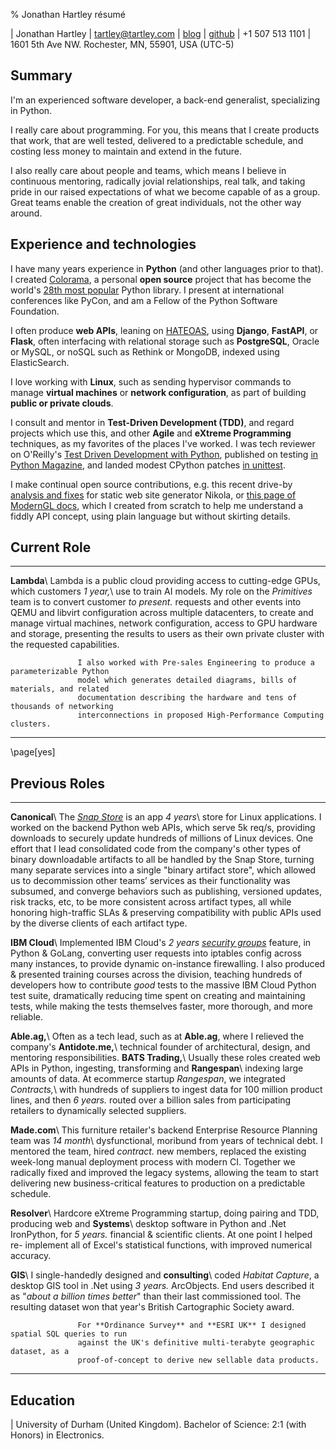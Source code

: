 % Jonathan Hartley résumé

| Jonathan Hartley | [tartley@tartley.com][email] | [blog][blog] | [github][github]
| +1 507 513 1101 | 1601 5th Ave NW. Rochester, MN, 55901, USA (UTC-5)

[email]: mailto:tartley@tartley.com
[blog]: https://www.tartley.com/categories/software
[github]: https://github.com/tartley

## Summary

I'm an experienced software developer, a back-end generalist, specializing in Python.

I really care about programming. For you, this means that I create products that work, that are well
tested, delivered to a predictable schedule, and costing less money to maintain and extend in the
future.

I also really care about people and teams, which means I believe in continuous mentoring, radically
jovial relationships, real talk, and taking pride in our raised expectations of what we become
capable of as a group. Great teams enable the creation of great individuals, not the other way
around.

## Experience and technologies

I have many years experience in **Python** (and other languages prior to that). I created
[Colorama](https://pypi.python.org/pypi/colorama), a personal **open source** project that has
become the world's [28th most popular](https://hugovk.github.io/top-pypi-packages/#colorama) Python
library. I present at international conferences like PyCon, and am a Fellow of the Python Software
Foundation.

I often produce **web APIs**, leaning on [HATEOAS](https://en.wikipedia.org/wiki/HATEOAS), using
**Django**, **FastAPI**, or **Flask**, often interfacing with relational storage such as
**PostgreSQL**, Oracle or MySQL, or noSQL such as Rethink or MongoDB, indexed using ElasticSearch.

I love working with **Linux**, such as sending hypervisor commands to manage **virtual
machines** or **network configuration**, as part of building **public or private clouds**.

I consult and mentor in **Test-Driven Development (TDD)**, and regard projects which use this, and
other **Agile** and **eXtreme Programming** techniques, as my favorites of the places I've
worked. I was tech reviewer on O'Reilly's [Test Driven Development with
Python](https://www.oreilly.com/library/view/test-driven-development-with/9781491958698), published
on testing [in Python
Magazine](https://www.tartley.com/posts/acceptance-testing-net-applications-using-ironpython), and
landed modest CPython patches [in
unittest](https://github.com/python/cpython/commit/1341bb0019868345bab8adff94263c81e1d66eae).

I make continual open source contributions, e.g. this recent drive-by [analysis and
fixes](https://github.com/getnikola/nikola/issues/3671) for static web site generator Nikola, or
[this page of ModernGL docs](https://moderngl.readthedocs.io/en/latest/topics/buffer_format.html),
which I created from scratch to help me understand a fiddly API concept, using plain language but
without skirting details.

## Current Role

------------------ ---------------------------------------------------------------------------------
**Lambda**\        Lambda is a public cloud providing access to cutting-edge GPUs, which customers
*1 year,*\         use to train AI models. My role on the *Primitives* team is to convert customer
*to present.*      requests and other events into QEMU and libvirt configuration across
                   multiple datacenters, to create and manage virtual machines, network
                   configuration, access to GPU hardware and storage, presenting the results to
                   users as their own private cluster with the requested capabilities.

                   I also worked with Pre-sales Engineering to produce a parameterizable Python
                   model which generates detailed diagrams, bills of materials, and related
                   documentation describing the hardware and tens of thousands of networking
                   interconnections in proposed High-Performance Computing clusters.

------------------ ---------------------------------------------------------------------------------

\page[yes]

## Previous Roles

------------------ ---------------------------------------------------------------------------------
**Canonical**\     The [*Snap Store*](https://snapcraft.io/store) is an app
*4 years*\         store for Linux applications. I worked on the backend Python web APIs, which
                   serve 5k req/s, providing downloads to securely update hundreds of millions of
                   Linux devices. One effort that I lead consolidated code from the company's other
                   types of binary downloadable artifacts to all be handled by the Snap Store,
                   turning many separate services into a single "binary artifact store", which
                   allowed us to decommission other teams’ services as their functionality was
                   subsumed, and converge behaviors such as publishing, versioned updates, risk
                   tracks, etc, to be more consistent across artifact types, all while honoring
                   high-traffic SLAs & preserving compatibility with public APIs used by the diverse
                   clients of each artifact type.

**IBM Cloud**\     Implemented IBM Cloud's
*2 years*           [*security groups*](https://www.tartley.com/posts/illustrating-uses-of-ibm-cloud-security-groups/)
                   feature, in Python & GoLang, converting user requests into iptables
                   config across many instances, to provide dynamic on-instance firewalling.
                   I also produced & presented training courses across the division, teaching
                   hundreds of developers how to contribute *good* tests to the massive IBM Cloud
                   Python test suite, dramatically reducing time spent on creating and maintaining
                   tests, while making the tests themselves faster, more thorough, and more
                   reliable.

**Able.ag,**\      Often as a tech lead, such as at **Able.ag**, where I relieved the company's
**Antidote.me,**\  technical founder of architectural, design, and mentoring responsibilities.
**BATS Trading,**\ Usually these roles created web APIs in Python, ingesting, transforming and
**Rangespan**\     indexing large amounts of data. At ecommerce startup *Rangespan*, we integrated
*Contracts,*\      with hundreds of suppliers to ingest data for 100 million product lines, and then
*6 years.*         routed over a billion sales from participating retailers to dynamically selected
                   suppliers.

**Made.com**\      This furniture retailer's backend Enterprise Resource Planning team was
*14 month*\        dysfunctional, moribund from years of technical debt. I mentored the team, hired
*contract.*        new members, replaced the existing week-long manual deployment process with
                   modern CI. Together we radically fixed and improved the legacy systems, allowing
                   the team to start delivering new business-critical features to production on
                   a predictable schedule.

**Resolver**\      Hardcore eXtreme Programming startup, doing pairing and TDD, producing web and
**Systems**\       desktop software in Python and .Net IronPython, for
*5 years.*         financial & scientific clients. At one point I helped re-
                   implement all of Excel's statistical functions, with improved numerical accuracy.

**GIS**\           I single-handedly designed and
**consulting**\    coded *Habitat Capture*, a desktop GIS tool in .Net using
*3 years.*         ArcObjects. End users described it as "*about a billion times better*" than their
                   last commissioned tool. The resulting dataset won that year's British
                   Cartographic Society award.

                   For **Ordinance Survey** and **ESRI UK** I designed spatial SQL queries to run
                   against the UK's definitive multi-terabyte geographic dataset, as a
                   proof-of-concept to derive new sellable data products.

------------------ ---------------------------------------------------------------------------------

## Education

| University of Durham (United Kingdom). Bachelor of Science: 2:1 (with Honors) in Electronics.

